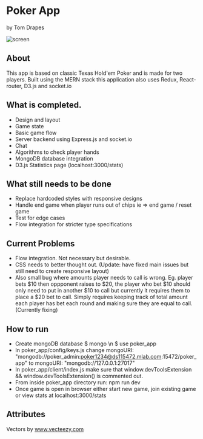 # Poker App
by Tom Drapes

![screen](https://github.com/doctorApes/poker_app/blob/master/client/src/Screenshots/Screen%20Shot%202018-10-07%20at%2012.40.04%20pm.png)

## About

This app is based on classic Texas Hold'em Poker and is made for two players.
Built using the MERN stack this application also uses Redux, React-router, D3.js and socket.io

## What is completed.
* Design and layout
* Game state
* Basic game flow
* Server backend using Express.js and socket.io
* Chat
* Algorithms to check player hands
* MongoDB database integration
* D3.js Statistics page (localhost:3000/stats)

## What still needs to be done
* Replace hardcoded styles with responsive designs
* Handle end game when player runs out of chips ie => end game / reset game
* Test for edge cases
* Flow integration for stricter type specifications

## Current Problems
* Flow integration. Not necessary but desirable.
* CSS needs to better thought out. (Update: have fixed main issues but still need to create responsive layout)
* Also small bug where amounts player needs to call is wrong. Eg. player bets $10 then oppponent raises to $20, the player who bet $10 should only need to put in another $10 to call but currently it requires them to place a $20 bet to call. Simply requires keeping track of total amount each player has bet each round and making sure they are equal to call. (Currently fixing)

## How to run
* Create mongoDB database
$ mongo \n
$ use poker_app
* In poker_app/config/keys.js change mongoURI: "mongodb://poker_admin:poker1234@ds115472.mlab.com:15472/poker_app" to mongoURI: "mongodb://127.0.0.1:27017"
* In poker_app/client/index.js make sure that window.devToolsExtension && window.devToolsExtension() is commented out.
* From inside poker_app directory run: npm run dev
* Once game is open in browser either start new game, join existing game or view stats at localhost:3000/stats

## Attributes
Vectors by <a href="https://www.Vecteezy.com">www.vecteezy.com</a>

